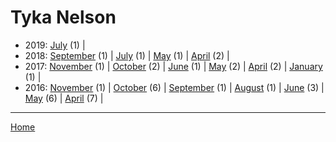 # Tyka Nelson

  * 2019: 
      [July](./tyka-nelson-2019-07.md) (1) | 
  * 2018: 
      [September](./tyka-nelson-2018-09.md) (1) | 
      [July](./tyka-nelson-2018-07.md) (1) | 
      [May](./tyka-nelson-2018-05.md) (1) | 
      [April](./tyka-nelson-2018-04.md) (2) | 
  * 2017: 
      [November](./tyka-nelson-2017-11.md) (1) | 
      [October](./tyka-nelson-2017-10.md) (2) | 
      [June](./tyka-nelson-2017-06.md) (1) | 
      [May](./tyka-nelson-2017-05.md) (2) | 
      [April](./tyka-nelson-2017-04.md) (2) | 
      [January](./tyka-nelson-2017-01.md) (1) | 
  * 2016: 
      [November](./tyka-nelson-2016-11.md) (1) | 
      [October](./tyka-nelson-2016-10.md) (6) | 
      [September](./tyka-nelson-2016-09.md) (1) | 
      [August](./tyka-nelson-2016-08.md) (1) | 
      [June](./tyka-nelson-2016-06.md) (3) | 
      [May](./tyka-nelson-2016-05.md) (6) | 
      [April](./tyka-nelson-2016-04.md) (7) | 

----

[Home](../)
